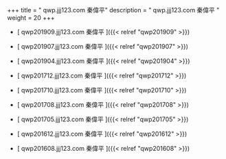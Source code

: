 +++
title = "  qwp.jjj123.com 秦偉平"
description = "  qwp.jjj123.com 秦偉平  "
weight = 20
+++



* [   qwp201909.jjj123.com 秦偉平  ]({{< relref "qwp201909" >}})


* [   qwp201907.jjj123.com 秦偉平  ]({{< relref "qwp201907" >}})


* [   qwp201904.jjj123.com 秦偉平  ]({{< relref "qwp201904" >}})


* [   qwp201712.jjj123.com 秦偉平  ]({{< relref "qwp201712" >}})


* [   qwp201710.jjj123.com 秦偉平  ]({{< relref "qwp201710" >}})


* [   qwp201708.jjj123.com 秦偉平  ]({{< relref "qwp201708" >}})


* [   qwp201705.jjj123.com 秦偉平  ]({{< relref "qwp201705" >}})


* [   qwp201612.jjj123.com 秦偉平  ]({{< relref "qwp201612" >}})


* [   qwp201608.jjj123.com 秦偉平  ]({{< relref "qwp201608" >}})

